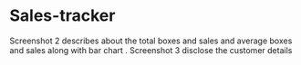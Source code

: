 # Sales-tracker
  Screenshot 2 describes about the total boxes and sales and average boxes and sales along with bar chart .
  Screenshot 3 disclose the customer details
